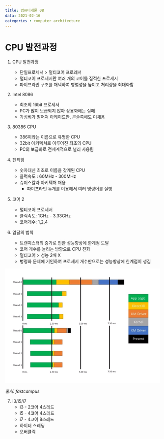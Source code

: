 ```yaml
---
title: 컴퓨터개론 08
data: 2021-02-16
categories : computer architecture
---
```


# CPU 발전과정

1. CPU 발전과정
    - 단일프로세서 > 멀티코어 프로레서
    - 멀티코어 프로세서란 여러 개의 코어를 집적한 프로세서
    - 파이프라인 구조를 채택하여 병렬성을 높이고 처리량을 최대화함

2. Intel 8086
    - 최초의 16bit 프로세서
    - PC가 많이 보급되지 않아 상용화에는 실패
    - 가성비가 떨어져 아케이드판, 콘솔쪽에도 미채용

3. 80386 CPU
    - 386이라는 이름으로 유명한 CPU
    - 32bit 아키텍쳐로 이루어진 최초의 CPU
    - PC의 보급화로 전세계적으로 널리 사용됨

4. 펜티엄
    - 숫자대신 최초로 이름을 갖게된 CPU
    - 클럭속도 : 60MHz - 300MHz
    - 슈퍼스칼라 아키텍쳐 채용
        - 파이프라인 두개를 이용해서 여러 명령어를 실행

5. 코어 2
    - 멀티코어 프로세서
    - 클럭속도: 1GHz - 3.33GHz
    - 코어개수: 1,2,4

6. 암달의 법칙
    - 트랜지스터의 증가로 인한 성능향상에 한계점 도달
    - 코어 개수를 늘리는 방향으로 CPU 진화
    - 멀티코어 > 성능 2배 X
    - 병령화 문제에 기인하여 프로세서 개수만으로는 성능향상에 한계점이 생김

![이미지1](https://github.com/redbean88/redbean88.github.io/blob/master/img/%EC%95%94%EB%8B%AC%EC%9D%98%EB%B2%95%EC%B9%99.png?raw=true)

_출처: fastcampus_


7. i3/i5/i7
    - i3 - 2코어 4스레드
    - i5 - 4코어 4스레드
    - i7 - 4코어 8스레드
    - 하이터 스레딩
    - 오버클럭